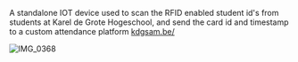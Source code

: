 A standalone IOT device used to scan the RFID enabled student id's from students at Karel de Grote Hogeschool, and send the card id and timestamp to a custom attendance platform [kdgsam.be/](https://www.kdgsam.be/en)

![IMG_0368](https://github.com/jonahdeclerck/s.a.m./assets/106692160/6b48158c-5c21-4c21-bf9d-5d7b8323af9c)
